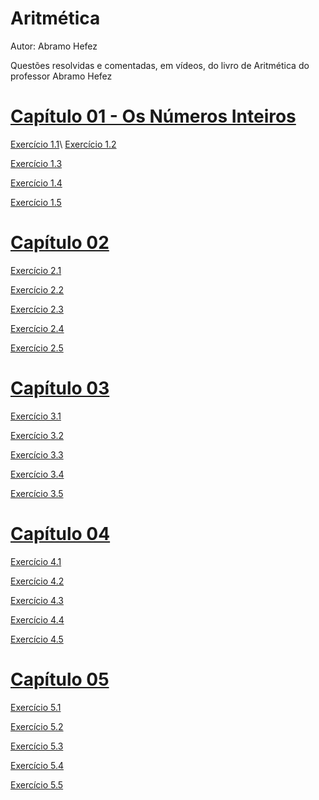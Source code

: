 # Aritmética
Autor: Abramo Hefez 

Questões resolvidas e comentadas, em vídeos, do livro de Aritmética do professor Abramo Hefez

# [Capítulo 01 - Os Números Inteiros](https://vimeo.com/user/109283966/folder/22770777)

[Exercício 1.1](https://vimeo.com/user/109283966/folder/22770777)\\
[Exercício 1.2](https://vimeo.com/user/109283966/folder/22770777)

[Exercício 1.3](https://vimeo.com/user/109283966/folder/22770777)

[Exercício 1.4](https://vimeo.com/user/109283966/folder/22770777)

[Exercício 1.5](https://vimeo.com/user/109283966/folder/22770777)


# [Capítulo 02](https://vimeo.com/user/109283966/folder/22770777)

[Exercício 2.1](https://vimeo.com/user/109283966/folder/22770777)

[Exercício 2.2](https://vimeo.com/user/109283966/folder/22770777)

[Exercício 2.3](https://vimeo.com/user/109283966/folder/22770777)

[Exercício 2.4](https://vimeo.com/user/109283966/folder/22770777)

[Exercício 2.5](https://vimeo.com/user/109283966/folder/22770777)

# [Capítulo 03](https://vimeo.com/user/109283966/folder/22770777)

[Exercício 3.1](https://vimeo.com/user/109283966/folder/22770777)

[Exercício 3.2](https://vimeo.com/user/109283966/folder/22770777)

[Exercício 3.3](https://vimeo.com/user/109283966/folder/22770777)

[Exercício 3.4](https://vimeo.com/user/109283966/folder/22770777)

[Exercício 3.5](https://vimeo.com/user/109283966/folder/22770777)

# [Capítulo 04](https://vimeo.com/user/109283966/folder/22770777)

[Exercício 4.1](https://vimeo.com/user/109283966/folder/22770777)

[Exercício 4.2](https://vimeo.com/user/109283966/folder/22770777)

[Exercício 4.3](https://vimeo.com/user/109283966/folder/22770777)

[Exercício 4.4](https://vimeo.com/user/109283966/folder/22770777)

[Exercício 4.5](https://vimeo.com/user/109283966/folder/22770777)

# [Capítulo 05](https://vimeo.com/user/109283966/folder/22770777)

[Exercício 5.1](https://vimeo.com/user/109283966/folder/22770777)

[Exercício 5.2](https://vimeo.com/user/109283966/folder/22770777)

[Exercício 5.3](https://vimeo.com/user/109283966/folder/22770777)

[Exercício 5.4](https://vimeo.com/user/109283966/folder/22770777)

[Exercício 5.5](https://vimeo.com/user/109283966/folder/22770777)


